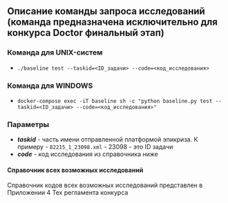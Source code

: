 ## Описание команды запроса исследований (команда предназначена исключительно для конкурса Doctor финальный этап)
### Команда для UNIX-систем
- ```./baseline test --taskid=<ID_задачи> --code=<код_исследования>```
### Команда для WINDOWS
- ```docker-compose exec -iT baseline sh -c "python baseline.py test --taskid=<ID_задачи> --code=<код_исследования>"```

### Параметры
- ***taskid*** - часть имени отправленной платформой эпикриза. К примеру - ```82215_1_23098.xml``` - 23098 - это ID задачи
- ***code*** - код исследования из справочника ниже

#### Справочник всех возможных исследований
Справочник кодов всех возможных исследований представлен в Приложении 4 Тех регламента конкурса

